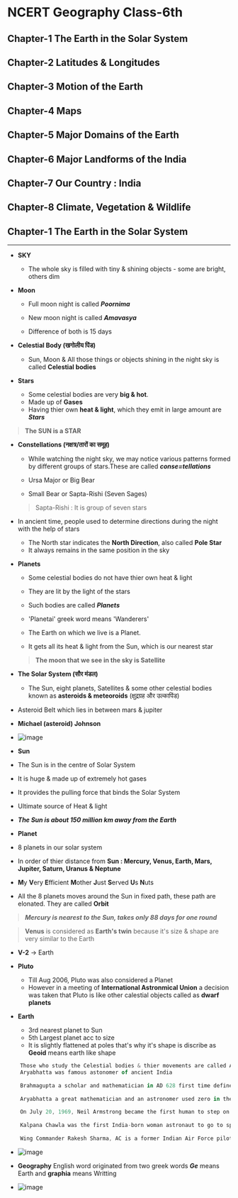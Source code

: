 
# NCERT Geography Class-6th


## Chapter-1    **The Earth in the Solar System**


## Chapter-2    **Latitudes & Longitudes**


## Chapter-3    **Motion of the Earth**


## Chapter-4    **Maps**


## Chapter-5    **Major Domains of the Earth**


## Chapter-6    **Major Landforms of the India**


## Chapter-7    **Our Country : India**


## Chapter-8    **Climate, Vegetation & Wildlife**













## Chapter-1    **The Earth in the Solar System**
***

- **SKY**
   - The whole sky is filled with tiny & shining objects - some are bright, others dim


- **Moon**
   - Full moon night is called ***Poornima***

   - New moon night is called ***Amavasya***

   - Difference of both is 15 days

- **Celestial Body (खगोलीय पिंड)**
   - Sun, Moon & All those things or objects shining in the night sky is called **Celestial bodies**

- **Stars**
   - Some celestial bodies are very **big & hot**.
   - Made up of **Gases**
   - Having thier own **heat & light**, which they emit in large amount are ***Stars***

> **The SUN is a STAR**

- **Constellations (नक्षत्र/तारों का समूह)**
   - While watching the night sky, we may notice various patterns formed by different groups of stars.These are called ***conse=tellations***
   - Ursa Major or Big Bear
   
   - Small Bear or Sapta-Rishi (Seven Sages) 
   > Sapta-Rishi : It is group of seven stars

   
- In ancient time, people used to determine directions during the night with the help of stars
   - The North star indicates the **North Direction**, also called **Pole Star**
   - It always remains in the same position in the sky


- **Planets**
   - Some celestial bodies do not have thier own heat & light
   - They are lit by the light of the stars
   - Such bodies are called ***Planets***

   - 'Planetai' greek word means 'Wanderers'

   - The Earth on which we live is a Planet.
   - It gets all its heat & light from the Sun, which is our nearest star

   > **The moon that we see in the sky is Satellite**


- **The Solar System (सौर मंडल)**
   - The Sun, eight planets, Satellites & some other celestial bodies known as **asteroids & meteoroids** (क्षुद्रग्रह और उल्कापिंड)

- Asteroid Belt which lies in between mars & jupiter

- **Michael (asteroid) Johnson**

- ![image](https://user-images.githubusercontent.com/47448422/124505194-9364b780-dde6-11eb-8d45-24a6b772852d.png)


- **Sun**
 - The Sun is in the centre of Solar System
 - It is huge & made up of extremely hot gases
 - It provides the pulling force that binds the Solar System
 - Ultimate source of Heat & light
 - ***The Sun is about 150 million km away from the Earth*** 

- **Planet**
 - 8 planets in our solar system
 
 - In order of thier distance from **Sun : Mercury, Venus, Earth, Mars, Jupiter, Saturn, Uranus & Neptune**
 
 - **M**y **V**ery **E**fficient **M**other **J**ust **S**erved **U**s **N**uts
 
 - All the 8 planets moves around the Sun in fixed path, these path are elonated. They are called **Orbit**

 > ***Mercury is nearest to the Sun, takes only 88 days for one round***
 
 > **Venus** is considered as **Earth's twin** because it's size & shape are very similar to the Earth
 - **V-2** -> Earth

 - **Pluto**
   - Till Aug 2006, Pluto was also considered a Planet
   - However in a meeting of **International Astronmical Union** a decision was taken that Pluto is like other calestial objects called as **dwarf planets**



- **Earth**
  - 3rd nearest planet to Sun
  - 5th Largest planet acc to size
  - It is slightly flattened at poles that's why it's shape is discribe as **Geoid** means earth like shape


```javascript
    Those who study the Celestial bodies & thier movements are called Astronomers.
    Aryabhatta was famous astonomer of ancient India
    
    Brahmagupta a scholar and mathematician in AD 628 first time defined zero and its operation and developed a symbol for it which is a dot underneath the numbers
    
    Aryabhatta a great mathematician and an astronomer used zero in the decimal system
    
    On July 20, 1969, Neil Armstrong became the first human to step on the moon
    
    Kalpana Chawla was the first India-born woman astronaut to go to space
    
    Wing Commander Rakesh Sharma, AC is a former Indian Air Force pilot who flew aboard Soyuz T-11 on 3 April 1984 as part of the Soviet Interkosmos programme. 
```

- ![image](https://user-images.githubusercontent.com/47448422/124509544-ca8b9680-ddef-11eb-8bd7-bf2449fc9d0c.png)

- **Geography** English word originated from two greek words ***Ge*** means Earth and **graphia** means Writting

- ![image](https://user-images.githubusercontent.com/47448422/124509950-7503b980-ddf0-11eb-991c-5bdc51afc305.png)

